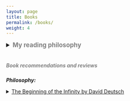 ```yaml
---
layout: page
title: Books
permalink: /books/
weight: 4
---
```

<!-- <style>
details > summary {
    list-style: none;
}

details > summary::-webkit-details-marker {
    display: none;
}
</style> -->

<details>
    <summary style="font-size: 1.2em; font-weight: bold;"> <span style="color:Gray">My reading philosophy</span></summary>

My reading preferences lean heavily towards non-fiction, and I find true joy in discovering ideas that profoundly change my way of thinking. I'm constantly seeking books that introduce new mental models or frameworks that can cut across multiple domains. From that standpoint, I'm convinced that multidisciplinary ideas and knowledge (post on reductionism) is where the true gold mine is.
<br>
<br>
Over the years, I've come to realize that many books lack originality and don't offer much in terms of new ideas, considering their length. Consequently, I've developed a practice of previewing books at the library before deciding to buy them. Below is a list of books I've found to be exceptionally thought-provoking, each prompting me to buy a physical copy. I love re-reading them in my free time and if we're friends, you've likely received one of these as a gift from me.
</details>
<br>

##### <span style="color:Gray">**Book recommendations and reviews**</span>

***Philosophy:***
 <details>
    <summary><u>The Beginning of the Infinity by David Deutsch</u></summary>

    <p>Full review [here](books/TMWKI.md)</p></details>
 <details>
    <summary><u>The Art of War by Sun Tzu</u></summary>

    <p>Detailed content goes here …</p></details>
 <details>
    <summary><u>Freedom from the Known by Jiddu Krishnamurti</u></summary>

    <p>Detailed content goes here …</p></details>

<br>
***Science and Technology:***
<details>
    <summary><u>Sapiens by Yuval Noah Harari</u></summary>

    <p>Detailed content goes here …</p></details>
<details>
    <summary><u>Cosmos by Carl Sagan</u></summary>

    <p>Detailed content goes here …</p></details>

<details>
    <summary><u>Godel, Escher, Bach (or GDB) by Douglas Hofstadter</u></summary>

    <p>Detailed content goes here …</p></details>
<details>
    <summary><u>Gene, an Intimate History by Siddhartha Mukherjee</u></summary>

    <p>Detailed content goes here …</p></details>
<details>
    <summary><u>This is your Brain on Music by Daniel Levintin</u></summary>

    <p>Detailed content goes here …</p></details>
<details>
    <summary><u>Thinking fast, thinking slow by Daniel Kanheman</u></summary>

    <p>Detailed content goes here …</p></details>

<br>

***Investing:***
<details>
    <summary><u>The Intelligent Investor by Benjamin Graham</u></summary>

    <p>Detailed content goes here …</p></details>

<details>
    <summary><u>The Bogleheads Guide to Investing</u></summary>

    <p>Detailed content goes here …</p></details>

<details>
    <summary><u>The Geometry of Wealth by Brian Portnoy</u></summary>

    <p>Detailed content goes here …</p></details>

<details>
    <summary><u>One up on the Wall Street by Peter Lynch</u></summary>

    <p>Detailed content goes here …</p></details>

<details>
    <summary><u>The Almanack of Naval Ravikant</u></summary>

    <p>Detailed content goes here …</p></details>

<details>
    <summary><u>Poor Charlie's Almanack</u></summary>

    <p>Detailed content goes here …</p></details>

<br>

***Biographies:***
<details>
    <summary><u>The Man who knew Infinity by Robert Kanigel</u></summary>

    <p>Full review <a href="/pages/book_reviews/TMWKI.html">here</a>.</p></details>

<details>
    <summary><u>Elon Musk by Ashley Vance</u></summary>

    <p>Detailed content goes here …</p></details>

<br>

***History:***
<details>
    <summary><u>The Discovery of India by Jawaharlal Nehru</u></summary>

    <p>Detailed content goes here …</p></details>

<br>

***Self help:***
<details>
    <summary><u>Essentialism by Greg Mckeown</u></summary>

    <p>Detailed content goes here …</p></details>

<details>
    <summary><u>Atomic Habits by James McClear</u></summary>

    <p>Detailed content goes here …</p></details>

<details>
    <summary><u>Never Split the Difference by Chris Voss</u></summary>

    <p>Detailed content goes here …</p></details>

<details>
    <summary><u>Antifragile by Nicolas Nassem Taleb</u></summary>

    <p>Detailed content goes here …</p></details>

<details>
    <summary><u>Mastery by Robert Greene</u></summary>

    <p>Detailed content goes here …</p></details>

<details>
    <summary><u>The Daily Stoic by Ryan Holiday</u></summary>

    <p>Detailed content goes here …</p></details>

<br>

***ADHD:***
<details>
    <summary><u>Scattered Minds by Gabor Mate</u></summary>

    <p>Detailed content goes here …</p></details>

<br>

***Miscellaneous:***
<details>
    <summary><u>Surely You're Joking Mr. Feynman by Richard Feynman</u></summary>

    <p>Detailed content goes here …</p></details>

<details>
    <summary><u>21 lessons for the 21st century by YN Harari</u></summary>

    <p>Detailed content goes here …</p></details>

<details>
    <summary><u>Siddhartha by Herman Hesse</u></summary>

    <p>Detailed content goes here …</p></details>

<details>
    <summary><u>Travel</u></summary>

    <p>Detailed content goes here …</p></details> 

<br>

***Telugu:***

<details>
    <summary><u>Mahaprasthanam by Sri Sri</u></summary>

    <p>Detailed content goes here …</p></details>
